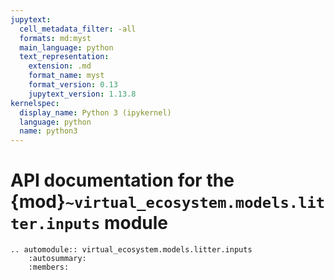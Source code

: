 ```yaml
---
jupytext:
  cell_metadata_filter: -all
  formats: md:myst
  main_language: python
  text_representation:
    extension: .md
    format_name: myst
    format_version: 0.13
    jupytext_version: 1.13.8
kernelspec:
  display_name: Python 3 (ipykernel)
  language: python
  name: python3
---
```


# API documentation for the {mod}`~virtual_ecosystem.models.litter.inputs` module

```{eval-rst}
.. automodule:: virtual_ecosystem.models.litter.inputs
    :autosummary:
    :members:
```
